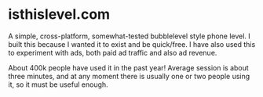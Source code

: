 # isthislevel.com

A simple, cross-platform, somewhat-tested bubblelevel style phone level. I built this because I wanted it to exist and be quick/free. I have also used this to experiment with ads, both paid ad traffic and also ad revenue. 

About 400k people have used it in the past year! Average session is about three minutes, and at any moment there is usually one or two people using it, so it must be useful enough.
